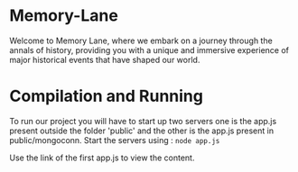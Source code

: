# Memory-Lane

 Welcome to Memory Lane, where we embark on a journey through the annals of history, providing you with a unique and immersive experience of major historical events that have shaped our world.
 

# Compilation and Running

To run our project you will have to start up two servers one is the app.js present outside the folder 'public' and the other is the app.js present in public/mongoconn.
Start the servers using :
`node app.js`

Use the link of the first app.js to view the content.
